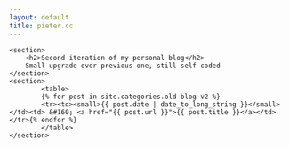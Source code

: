 ```yaml
---
layout: default
title: pieter.cc
---
```


<div id="content">

	<section>
		<h2>Second iteration of my personal blog</h2>
		Small upgrade over previous one, still self coded
	</section>
	<section>
			<table>
			{% for post in site.categories.old-blog-v2 %}
			<tr><td><small>{{ post.date | date_to_long_string }}</small></td><td> &#160; <a href="{{ post.url }}">{{ post.title }}</a></td></tr>{% endfor %}
			</table>
	</section>
</div>